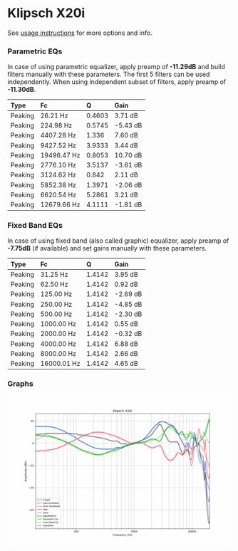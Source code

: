 # Klipsch X20i
See [usage instructions](https://github.com/jaakkopasanen/AutoEq#usage) for more options and info.

### Parametric EQs
In case of using parametric equalizer, apply preamp of **-11.29dB** and build filters manually
with these parameters. The first 5 filters can be used independently.
When using independent subset of filters, apply preamp of **-11.30dB**.

| Type    | Fc          |      Q | Gain     |
|:--------|:------------|:-------|:---------|
| Peaking | 26.21 Hz    | 0.4603 | 3.71 dB  |
| Peaking | 224.98 Hz   | 0.5745 | -5.43 dB |
| Peaking | 4407.28 Hz  | 1.336  | 7.60 dB  |
| Peaking | 9427.52 Hz  | 3.9333 | 3.44 dB  |
| Peaking | 19496.47 Hz | 0.8053 | 10.70 dB |
| Peaking | 2776.10 Hz  | 3.5137 | -3.61 dB |
| Peaking | 3124.62 Hz  | 0.842  | 2.11 dB  |
| Peaking | 5852.38 Hz  | 1.3971 | -2.06 dB |
| Peaking | 6620.54 Hz  | 5.2861 | 3.21 dB  |
| Peaking | 12679.66 Hz | 4.1111 | -1.81 dB |

### Fixed Band EQs
In case of using fixed band (also called graphic) equalizer, apply preamp of **-7.75dB**
(if available) and set gains manually with these parameters.

| Type    | Fc          |      Q | Gain     |
|:--------|:------------|:-------|:---------|
| Peaking | 31.25 Hz    | 1.4142 | 3.95 dB  |
| Peaking | 62.50 Hz    | 1.4142 | 0.92 dB  |
| Peaking | 125.00 Hz   | 1.4142 | -2.69 dB |
| Peaking | 250.00 Hz   | 1.4142 | -4.85 dB |
| Peaking | 500.00 Hz   | 1.4142 | -2.30 dB |
| Peaking | 1000.00 Hz  | 1.4142 | 0.55 dB  |
| Peaking | 2000.00 Hz  | 1.4142 | -0.32 dB |
| Peaking | 4000.00 Hz  | 1.4142 | 6.88 dB  |
| Peaking | 8000.00 Hz  | 1.4142 | 2.66 dB  |
| Peaking | 16000.01 Hz | 1.4142 | 4.65 dB  |

### Graphs
![](./Klipsch%20X20i.png)